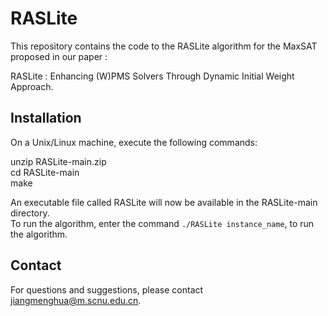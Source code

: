 # RASLite

This repository contains the code to the RASLite algorithm for the MaxSAT proposed in our paper : 

RASLite : Enhancing (W)PMS Solvers Through Dynamic Initial Weight Approach.

## Installation

On a Unix/Linux machine, execute the following commands:  

unzip RASLite-main.zip  
cd RASLite-main  
make  

An executable file called RASLite will now be available in the RASLite-main directory.  
To run the algorithm, enter the command `./RASLite instance_name`, to run the algorithm.

## Contact

For questions and suggestions, please contact jiangmenghua@m.scnu.edu.cn.
